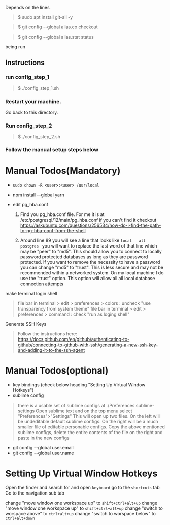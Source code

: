 Depends on the lines 
> $ sudo apt install git-all -y

> $ git config --global alias.co checkout

> $ git config --global alias.stat status
 
being run


## Instructions

### run config_step_1

> $ ./config_step_1.sh

### Restart your machine.

Go back to this directory.

### Run config_step_2

> $ ./config_step_2.sh

### Follow the manual setup steps below


Manual Todos(Mandatory)
=======================================
- `sudo chown -R <user>:<user> /usr/local`

- npm install --global yarn

- edit pg_hba.conf

  1) Find you pg_hba.conf file. For me it is at /etc/postgresql/12/main/pg_hba.conf if you can't find it checkout https://askubuntu.com/questions/256534/how-do-i-find-the-path-to-pg-hba-conf-from-the-shell

  2) Around line 89 you will see a line that looks like
  `local   all             postgres ` you will want to replace the last word of that line which may be "peer" to "md5". This should allow you to connect to locally password protected databases as long as they are password protected. If you want to remove the necessity to have a password you can change "md5" to "trust". This is less secure and may not be recommended within a networked system. On my local machine I do use the "trust" option. This option will allow all all local database connection attempts

make terminal login shell
> file bar in terminal > edit > preferences > colors : uncheck "use transparency from system theme"
> file bar in terminal > edit > preferences > command : check "run as loging shell"


Generate SSH Keys
> Follow the instructions here: https://docs.github.com/en/github/authenticating-to-github/connecting-to-github-with-ssh/generating-a-new-ssh-key-and-adding-it-to-the-ssh-agent



Manual Todos(optional)
=======================================
- key bindings (check below heading "Setting Up Virtual Window Hotkeys")
- sublime config
> there is a usable set of sublime configs at ./Preferences.sublime-settings
> Open sublime text and on the top menu select "Preferences">"Settings"
> This will open up two files. On the left will be undeditable default sublime configs. On the right will be a much smaller file of editable personable configs. Copy the above mentioned sublime configs, delete the entire contents of the file on the right and paste in the new configs

- git config --global user.email <your email here>
- git config --global user.name <your name here>



Setting Up Virtual Window Hotkeys
=======================================
Open the finder and search for and open `keyboard`
go to the `shortcuts` tab
Go to the navigation sub tab

change "move window one workspace up" to `shift+ctrl+alt+up`
change "move window one workspace up" to `shift+ctrl+alt+up`
change "switch to worspace above" to `ctrl+alt+up`
change "switch to worspace below" to `ctrl+alt+down`
